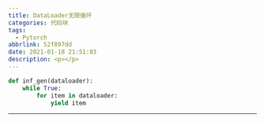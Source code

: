 ```yaml
---
title: DataLoader无限循环
categories: 代码块
tags:
  - Pytorch
abbrlink: 52f897dd
date: 2021-01-18 21:51:03
description: <p></p>
---
```


```Python
def inf_gen(dataloader):
    while True:
        for item in dataloader:
            yield item
```

---
